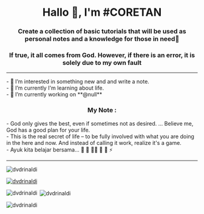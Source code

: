 <h1 align="center">Hallo 👋, I'm #CORETAN</h1>
<h3 align="center">Create a collection of basic tutorials that will be used as personal notes and a knowledge for those in need👀</h3>
<h3 align="center">If true, it all comes from God. However, if there is an error, it is solely due to my own fault</h3>
<hr />
 - 📝 I’m interested in something new and and write a note. <br />
 - 🌱 I’m currently I'm learning about life. <br />
 - 🔭 I’m currently working on **@null** <br />
<h3 align="center">My Note :</h3>
- God only gives the best, even if sometimes not as desired. ... Believe me, God has a good plan for your life. <br />
- This is the real secret of life – to be fully involved with what you are doing in the here and now. And instead of calling it work, realize it's a game. <br/>
- Ayuk kita belajar bersama... 🤝 👯 👨‍💻 📝 📄 ⚡
<hr />
<p align="left"> <img src="https://komarev.com/ghpvc/?username=dvdrinaldi&label=Profile%20views&color=0e75b6&style=flat" alt="dvdrinaldi" /> </p>

<p align="left"> <a href="https://github.com/ryo-ma/github-profile-trophy"><img src="https://github-profile-trophy.vercel.app/?username=dvdrinaldi" alt="dvdrinaldi" /></a> </p>

<p><img align="left" src="https://github-readme-stats.vercel.app/api/top-langs?username=dvdrinaldi&show_icons=true&locale=en&layout=compact" alt="dvdrinaldi" /></p>

<p>&nbsp;<img align="center" src="https://github-readme-stats.vercel.app/api?username=dvdrinaldi&show_icons=true&locale=en" alt="dvdrinaldi" /></p>

<p><img align="center" src="https://github-readme-streak-stats.herokuapp.com/?user=dvdrinaldi&" alt="dvdrinaldi" /></p>
